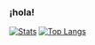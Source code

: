 ### ¡hola!

[![Stats](https://github-readme-stats.vercel.app/api?username=Javahase&show_icons=true&count_private=true&include_all_commits=true&theme=tokyonight&hide_border=true&bg_color=0d111700&count_private=true)](https://github.com/Javahase/)
[![Top Langs](https://github-readme-stats.vercel.app/api/top-langs/?username=Javahase&theme=tokyonight&hide_border=true&bg_color=0d111700&layout=compact)](https://github.com/Javahase/)

